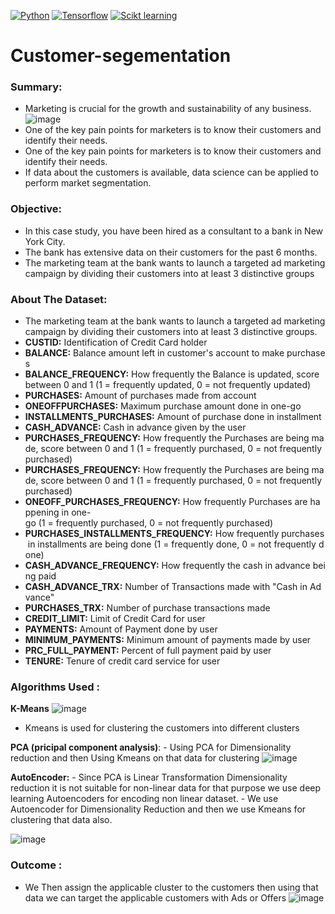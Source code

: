 [![Python](https://img.shields.io/badge/Python-%20-blue)](www.python.org)
[![Tensorflow](https://img.shields.io/badge/Tensorflow-%20-orange)](www.tensorflow.org)
[![Scikt learning](https://img.shields.io/badge/Scikit%20learn-%20-orange)](https://scikit-learn.org)
# Customer-segementation
### Summary:
  - Marketing is crucial for the growth and sustainability of any business.
   ![image](https://user-images.githubusercontent.com/46964929/180448058-ff020344-4aed-47f3-bcab-2ba678162b0f.png)
  - One of the key pain points for marketers is to know their customers and identify their needs.
  -  One of the key pain points for marketers is to know their customers and identify their needs.
  -  If data about the customers is available, data science can be applied to perform market segmentation. 
### Objective:
  -  In this case study, you have been hired as a consultant to a bank in New York City. 
  -  The bank has extensive data on their customers for the past 6 months. 
  -  The marketing team at the bank wants to launch a targeted ad marketing campaign by dividing their customers into at least 3 distinctive groups
### About The Dataset:
  - The marketing team at the bank wants to launch a targeted ad marketing campaign by dividing their customers into at least 3 distinctive groups.  
  - **CUSTID:** Identification of Credit Card holder 
  - **BALANCE:** Balance amount left in customer's account to make purchases
  - **BALANCE_FREQUENCY:** How frequently the Balance is updated, score between 0 and 1 (1 = frequently updated, 0 = not frequently updated)
  - **PURCHASES:** Amount of purchases made from account
  - **ONEOFFPURCHASES:** Maximum purchase amount done in one-go
  - **INSTALLMENTS_PURCHASES:** Amount of purchase done in installment
  - **CASH_ADVANCE:** Cash in advance given by the user
  - **PURCHASES_FREQUENCY:** How frequently the Purchases are being made, score between 0 and 1 (1 = frequently purchased, 0 = not frequently purchased)
  - **PURCHASES_FREQUENCY:** How frequently the Purchases are being made, score between 0 and 1 (1 = frequently purchased, 0 = not frequently purchased)
  - **ONEOFF_PURCHASES_FREQUENCY:** How frequently Purchases are happening in one-go (1 = frequently purchased, 0 = not frequently purchased)
  - **PURCHASES_INSTALLMENTS_FREQUENCY:** How frequently purchases in installments are being done (1 = frequently done, 0 = not frequently done)
  - **CASH_ADVANCE_FREQUENCY:** How frequently the cash in advance being paid
  - **CASH_ADVANCE_TRX:** Number of Transactions made with "Cash in Advance"
  - **PURCHASES_TRX:** Number of purchase transactions made
  - **CREDIT_LIMIT:** Limit of Credit Card for user
  - **PAYMENTS:** Amount of Payment done by user
  - **MINIMUM_PAYMENTS:** Minimum amount of payments made by user  
  - **PRC_FULL_PAYMENT:** Percent of full payment paid by user
  - **TENURE:** Tenure of credit card service for user
### Algorithms Used :
  **K-Means**
    ![image](https://user-images.githubusercontent.com/46964929/180452560-39a513f2-92c1-467e-bd81-b05796f71ea7.png)
   - Kmeans is used for clustering the customers into different clusters

  **PCA (pricipal component analysis)**:
    - Using PCA for Dimensionality reduction and then Using Kmeans on that data for clustering
     ![image](https://user-images.githubusercontent.com/46964929/180451445-cbf88934-d0aa-4223-a6d4-5ea0dd859e49.png)

   **AutoEncoder:**
    - Since PCA is Linear Transformation Dimensionality reduction it is not suitable for non-linear data for that purpose we use deep learning Autoencoders for encoding non linear dataset.
    - We use Autoencoder for Dimensionality Reduction and then we use Kmeans for clustering that data also.
    
   ![image](https://user-images.githubusercontent.com/46964929/180451736-cb53e57f-0a62-4522-b640-9f581064fc9b.png)
### Outcome :
   - We Then assign the applicable cluster to the customers then using that data we can target the applicable customers with Ads or Offers
    ![image](https://user-images.githubusercontent.com/46964929/180451829-0d7d3db7-e154-46f9-bf5e-0225238a839d.png)





